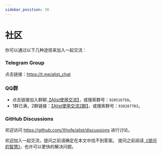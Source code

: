 ```yaml
---
sidebar_position: 30
---
```


# 社区
你可以通过以下几种途径来加入一起交流：

### Telegram Group
点击链接：https://t.me/alist_chat

### QQ群
- 点击链接加入群聊[【Alist使用交流】](https://jq.qq.com/?_wv=1027&k=OVPJcv2b)，或搜索群号：`920516758`。
- 1群已满，2群链接：[【Alist使用交流2群】](https://jq.qq.com/?_wv=1027&k=YJJj2Gwb)，或搜索群号：`938287703`。

### GitHub Discussions
欢迎访问 https://github.com/Xhofe/alist/discussions 进行讨论。


欢迎加入一起交流，提问之前请确定在本文中找不到答案。
提问之前阅读[《提问的智慧》](https://github.com/ryanhanwu/How-To-Ask-Questions-The-Smart-Way/blob/main/README-zh_CN.md)，也许可以更快的解决问题。